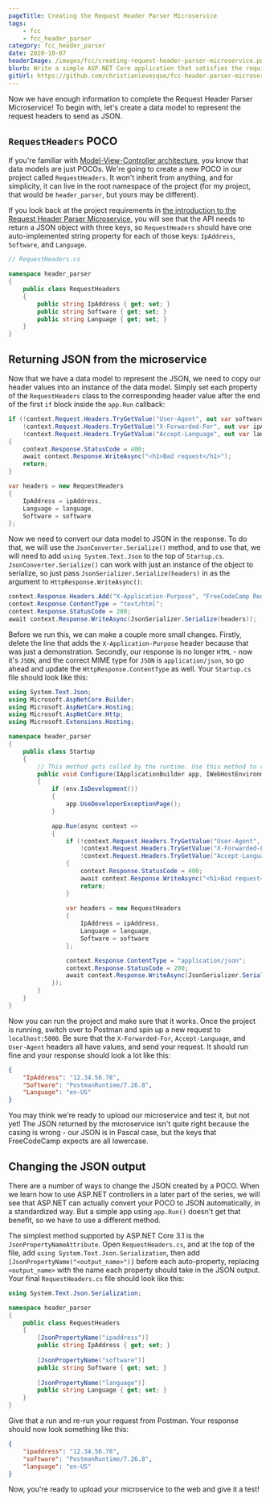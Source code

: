 ```yaml
---
pageTitle: Creating the Request Header Parser Microservice
tags:
    - fcc
    - fcc_header_parser
category: fcc_header_parser
date: 2020-10-07
headerImage: /images/fcc/creating-request-header-parser-microservice.png
blurb: Write a simple ASP.NET Core application that satisfies the requirements for the FreeCodeCamp Request Header Parser Microservice
gitUrl: https://github.com/christianlevesque/fcc-header-parser-microservice/tree/v0.4.1
---
```


Now we have enough information to complete the Request Header Parser Microservice! To begin with, let's create a data model to represent the request headers to send as JSON.

## `RequestHeaders` POCO

If you're familiar with [Model-View-Controller architecture](https://en.wikipedia.org/wiki/Model%E2%80%93view%E2%80%93controller), you know that data models are just POCOs. We're going to create a new POCO in our project called `RequestHeaders`. It won't inherit from anything, and for simplicity, it can live in the root namespace of the project (for my project, that would be `header_parser`, but yours may be different).

If you look back at the project requirements in [the introduction to the Request Header Parser Microservice](/blog/fcc/header-parser), you will see that the API needs to return a JSON object with three keys, so `RequestHeaders` should have one auto-implemented string property for each of those keys: `IpAddress`, `Software`, and `Language`.

```csharp
// RequestHeaders.cs

namespace header_parser
{
	public class RequestHeaders
	{
		public string IpAddress { get; set; }
		public string Software { get; set; }
		public string Language { get; set; }
	}
}
```

## Returning JSON from the microservice

Now that we have a data model to represent the JSON, we need to copy our header values into an instance of the data model. Simply set each property of the `RequestHeaders` class to the corresponding header value after the end of the first `if` block inside the `app.Run` callback:

```csharp
if (!context.Request.Headers.TryGetValue("User-Agent", out var software) ||
    !context.Request.Headers.TryGetValue("X-Forwarded-For", out var ipAddress) ||
    !context.Request.Headers.TryGetValue("Accept-Language", out var language))
{
    context.Response.StatusCode = 400;
    await context.Response.WriteAsync("<h1>Bad request</h1>");
    return;
}

var headers = new RequestHeaders
{
    IpAddress = ipAddress,
    Language = language,
    Software = software
};
```

Now we need to convert our data model to JSON in the response. To do that, we will use the `JsonConverter.Serialize()` method, and to use that, we will need to add `using System.Text.Json` to the top of `Startup.cs`. `JsonConverter.Serialize()` can work with just an instance of the object to serialize, so just pass `JsonSerializer.Serialize(headers)` in as the argument to `HttpResponse.WriteAsync()`:

```csharp
context.Response.Headers.Add("X-Application-Purpose", "FreeCodeCamp Request Header Parser Microservice");
context.Response.ContentType = "text/html";
context.Response.StatusCode = 200;
await context.Response.WriteAsync(JsonSerializer.Serialize(headers));
```

Before we run this, we can make a couple more small changes. Firstly, delete the line that adds the `X-Application-Purpose` header because that was just a demonstration. Secondly, our response is no longer `HTML` - now it's `JSON`, and the correct MIME type for `JSON` is `application/json`, so go ahead and update the `HttpResponse.ContentType` as well. Your `Startup.cs` file should look like this:

```csharp
using System.Text.Json;
using Microsoft.AspNetCore.Builder;
using Microsoft.AspNetCore.Hosting;
using Microsoft.AspNetCore.Http;
using Microsoft.Extensions.Hosting;

namespace header_parser
{
	public class Startup
	{
		// This method gets called by the runtime. Use this method to configure the HTTP request pipeline.
		public void Configure(IApplicationBuilder app, IWebHostEnvironment env)
		{
			if (env.IsDevelopment())
			{
				app.UseDeveloperExceptionPage();
			}

			app.Run(async context =>
			{
				if (!context.Request.Headers.TryGetValue("User-Agent", out var software) ||
					!context.Request.Headers.TryGetValue("X-Forwarded-For", out var ipAddress) ||
					!context.Request.Headers.TryGetValue("Accept-Language", out var language))
				{
					context.Response.StatusCode = 400;
					await context.Response.WriteAsync("<h1>Bad request</h1>");
					return;
				}
				
				var headers = new RequestHeaders
				{
					IpAddress = ipAddress,
					Language = language,
					Software = software
				};

				context.Response.ContentType = "application/json";
				context.Response.StatusCode = 200;
				await context.Response.WriteAsync(JsonSerializer.Serialize(headers));
			});
		}
	}
}
```

Now you can run the project and make sure that it works. Once the project is running, switch over to Postman and spin up a new request to `localhost:5000`. Be sure that the `X-Forwarded-For`, `Accept-Language`, and `User-Agent` headers all have values, and send your request. It should run fine and your response should look a lot like this:

```json
{
    "IpAddress": "12.34.56.78",
    "Software": "PostmanRuntime/7.26.8",
    "Language": "en-US"
}
```

You may think we're ready to upload our microservice and test it, but not yet! The JSON returned by the microservice isn't quite right because the casing is wrong - our JSON is in Pascal case, but the keys that FreeCodeCamp expects are all lowercase.

## Changing the JSON output

There are a number of ways to change the JSON created by a POCO. When we learn how to use ASP.NET controllers in a later part of the series, we will see that ASP.NET can actually convert your POCO to JSON automatically, in a standardized way. But a simple app using `app.Run()` doesn't get that benefit, so we have to use a different method.

The simplest method supported by ASP.NET Core 3.1 is the `JsonPropertyNameAttribute`. Open `RequestHeaders.cs`, and at the top of the file, add `using System.Text.Json.Serialization`, then add `[JsonPropertyName("<output_name>")]` before each auto-property, replacing `<output_name>` with the name each property should take in the JSON output. Your final `RequestHeaders.cs` file should look like this:

```csharp
using System.Text.Json.Serialization;

namespace header_parser
{
	public class RequestHeaders
	{
		[JsonPropertyName("ipaddress")]
		public string IpAddress { get; set; }
		
		[JsonPropertyName("software")]
		public string Software { get; set; }
		
		[JsonPropertyName("language")]
		public string Language { get; set; }
	}
}
```

Give that a run and re-run your request from Postman. Your response should now look something like this:

```json
{
    "ipaddress": "12.34.56.78",
    "software": "PostmanRuntime/7.26.8",
    "language": "en-US"
}
```

Now, you're ready to upload your microservice to the web and give it a test!